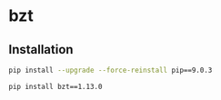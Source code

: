 # bzt

## Installation

```bash
pip install --upgrade --force-reinstall pip==9.0.3

pip install bzt==1.13.0
```
